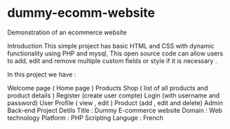 # dummy-ecomm-website
Demonstration of an ecommerce website


Introduction
This simple project has basic HTML and CSS with dynamic functionality using PHP and mysql, This open source code can allow users to add, edit and remove multiple custom fields or style if it is necessary .

In this project we have :

Welcome page ( Home page )
Products Shop ( list of all products and product details )
Register (create user compte)
Login (with username and password)
User Profile ( view , edit )
Product (add , edit and delete)
Admin Back-end
Project Detils
Title : Dummy E-commerce website
Domain : Web technology
Platform : PHP Scripting
Languge : French
